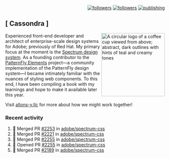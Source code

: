 <p align="right"><a rel="me" href="https://front-end.social/@castastrophe">
    <img alt="followers" title="Follow me on Mastodon" src="https://img.shields.io/mastodon/follow/109297102751309835?domain=https%3A%2F%2Ffront-end.social&label=Follow&logo=mastodon&logoColor=white&style=for-the-badge&labelColor=008080&color=006969"/></a>
  <a href="https://codepen.io/castastrophe/">
    <img alt="followers" title="Follow me on CodePen" src="https://img.shields.io/badge/16-1?color=640464&labelColor=7c007c&style=for-the-badge&logo=codepen&label=Follow"/></a>
<a href="https://castastrophe.medium.com/">
    <img alt="publishing" title="View articles on Medium" src="https://img.shields.io/badge/107-1?color=666&labelColor=444&label=subscribe&logo=medium&logoColor=white&style=for-the-badge"/></a>
</p>

## [&nbsp;Cassondra&nbsp;]

<img align="right" src="https://github-production-user-asset-6210df.s3.amazonaws.com/1840295/253016758-ba468774-1cd3-42c2-8f43-947b5eeb5edf.png" height="200" alt="A circular logo of a coffee cup viewed from above; abstract, dark outlines with hints of teal and creamy tones">

Experienced front-end developer and architect of enterprise-scale design systems for Adobe; previously of Red Hat. My primary focus at the moment is the [Spectrum design system](https://github.com/adobe/spectrum-css). As a founding contributor to the [PatternFly&nbsp;Elements](https://github.com/patternfly/patternfly-elements) project&mdash;a community implementation of the PatternFly design system&mdash;I became intimately familiar with the nuances of styling web components. To this end, I have been compiling a book with my learnings and hope to make it available later this year.

Visit [allons-y.llc](http://allons-y.llc/) for more about how we might work together!

### Recent activity

<!--START_SECTION:activity-->
1. 🎉 Merged PR [#2253](https://github.com/adobe/spectrum-css/pull/2253) in [adobe/spectrum-css](https://github.com/adobe/spectrum-css)
2. 🎉 Merged PR [#2221](https://github.com/adobe/spectrum-css/pull/2221) in [adobe/spectrum-css](https://github.com/adobe/spectrum-css)
3. 🎉 Merged PR [#2255](https://github.com/adobe/spectrum-css/pull/2255) in [adobe/spectrum-css](https://github.com/adobe/spectrum-css)
4. 💪 Opened PR [#2255](https://github.com/adobe/spectrum-css/pull/2255) in [adobe/spectrum-css](https://github.com/adobe/spectrum-css)
5. 🎉 Merged PR [#2189](https://github.com/adobe/spectrum-css/pull/2189) in [adobe/spectrum-css](https://github.com/adobe/spectrum-css)
<!--END_SECTION:activity-->
